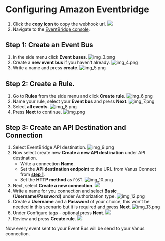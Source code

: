 # **Configuring Amazon Eventbridge**

1. Click the **copy icon** to copy the webhook url.
   ![](images/getlink.png)
2. Navigate to the [EventBridge console](https://console.aws.amazon.com/events/home).

## Step 1: Create an Event Bus

1. In the side menu click **Event buses**.
   ![img_3.png](images/img_3.png)
2. Create a **new event bus** if you haven't already.
   ![img_4.png](images/img_4.png)
3. Write a name and press **create**.
   ![img_5.png](images/img_5.png)

## Step 2: Create a Rule.
1. Go to **Rules** from the side menu and click **Create rule**.
   ![img_6.png](images/img_6.png)
2. Name your rule, select your **Event bus** and press **Next**.
   ![img_7.png](images/img_7.png)
3. Select **all events**.
   ![img_8.png](images/img_8.png)
4. Press **Next** to continue.
![img.png](images/img_14.png)

## Step 3: Create an API Destination and Connection
1. Select EventBridge API destination.
    ![img_9.png](images/img_9.png)
2. Now select create new **Create a new API destination** under API destination.
   - Write a connection **Name**.
   - Set the **API destination endpoint** to the URL from Vanus Connect from **[step 1](#configuring-amazon-eventbridge)**.
   - Set the **HTTP method** as `POST`.
       ![img_10.png](images/img_10.png)
3. Next, select **Create a new connection**.
![](images/img_15.png)
4. Write a name for you connection and select **Basic (Username/Password)** under Authorization type.
    ![img_12.png](images/img_12.png)
5. Create a **Username** and a **Password** of your choice, this won't be needed in this scenario but it is required and press **Next**.
    ![img_13.png](images/img_13.png)
6. Under Configure tags - optional press **Next**.
![](images/img_16.png)
7. Review and press **Create rule**.
![](images/img_17.png)

Now every event sent to your Event Bus will be send to your Vanus connection.
